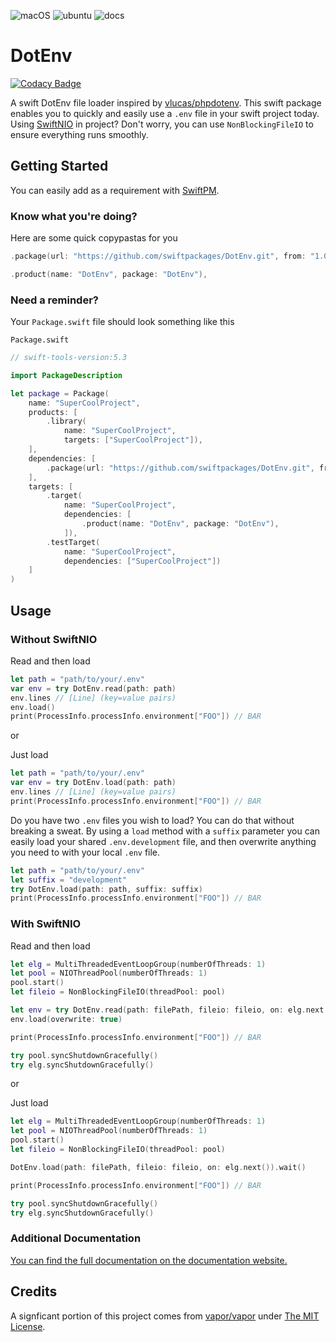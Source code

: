 ![macOS](https://github.com/swiftpackages/DotEnv/workflows/macOS/badge.svg)
![ubuntu](https://github.com/swiftpackages/DotEnv/workflows/ubuntu/badge.svg)
![docs](https://github.com/swiftpackages/DotEnv/workflows/docs/badge.svg)

# DotEnv

[![Codacy Badge](https://api.codacy.com/project/badge/Grade/c1fc4325179c4e28a0359a21a6b0274a)](https://app.codacy.com/gh/swiftpackages/DotEnv?utm_source=github.com&utm_medium=referral&utm_content=swiftpackages/DotEnv&utm_campaign=Badge_Grade)

A swift DotEnv file loader inspired by [vlucas/phpdotenv](https://github.com/vlucas/phpdotenv).
This swift package enables you to quickly and easily use a `.env` file in your swift project today.
Using [SwiftNIO](https://github.com/apple/swift-nio) in project?
Don't worry, you can use `NonBlockingFileIO` to ensure everything runs smoothly.

## Getting Started

You can easily add as a requirement with [SwiftPM](https://swift.org/package-manager/).

### Know what you're doing?

Here are some quick copypastas for you

```swift
.package(url: "https://github.com/swiftpackages/DotEnv.git", from: "1.0.0"),
```
```swift
.product(name: "DotEnv", package: "DotEnv"),
```

### Need a reminder?

Your `Package.swift` file should look something like this

`Package.swift`
```swift
// swift-tools-version:5.3

import PackageDescription

let package = Package(
    name: "SuperCoolProject",
    products: [
        .library(
            name: "SuperCoolProject",
            targets: ["SuperCoolProject"]),
    ],
    dependencies: [
        .package(url: "https://github.com/swiftpackages/DotEnv.git", from: "1.0.0"),
    ],
    targets: [
        .target(
            name: "SuperCoolProject",
            dependencies: [
                .product(name: "DotEnv", package: "DotEnv"),
            ]),
        .testTarget(
            name: "SuperCoolProject",
            dependencies: ["SuperCoolProject"])
    ]
)
```

## Usage

### Without SwiftNIO
Read and then load

```swift
let path = "path/to/your/.env"
var env = try DotEnv.read(path: path)
env.lines // [Line] (key=value pairs)
env.load()
print(ProcessInfo.processInfo.environment["FOO"]) // BAR
```

or

Just load

```swift
let path = "path/to/your/.env"
var env = try DotEnv.load(path: path)
env.lines // [Line] (key=value pairs)
print(ProcessInfo.processInfo.environment["FOO"]) // BAR
```

Do you have two `.env` files you wish to load? You can do that without breaking a sweat.
By using a `load` method with a `suffix` parameter you can easily load your shared `.env.development` file, and then overwrite anything you need to with your local `.env` file.

```swift
let path = "path/to/your/.env"
let suffix = "development"
try DotEnv.load(path: path, suffix: suffix)
print(ProcessInfo.processInfo.environment["FOO"]) // BAR
```

### With SwiftNIO
Read and then load

```swift
let elg = MultiThreadedEventLoopGroup(numberOfThreads: 1)
let pool = NIOThreadPool(numberOfThreads: 1)
pool.start()
let fileio = NonBlockingFileIO(threadPool: pool)

let env = try DotEnv.read(path: filePath, fileio: fileio, on: elg.next()).wait()
env.load(overwrite: true)

print(ProcessInfo.processInfo.environment["FOO"]) // BAR

try pool.syncShutdownGracefully()
try elg.syncShutdownGracefully()
```

or

Just load

```swift
let elg = MultiThreadedEventLoopGroup(numberOfThreads: 1)
let pool = NIOThreadPool(numberOfThreads: 1)
pool.start()
let fileio = NonBlockingFileIO(threadPool: pool)

DotEnv.load(path: filePath, fileio: fileio, on: elg.next()).wait()

print(ProcessInfo.processInfo.environment["FOO"]) // BAR

try pool.syncShutdownGracefully()
try elg.syncShutdownGracefully()
```

### Additional Documentation

[You can find the full documentation on the documentation website.](https://swiftpackages.github.io/DotEnv)

## Credits

A signficant portion of this project comes from [vapor/vapor](https://github.com/vapor/vapor) under [The MIT License](https://github.com/vapor/vapor/blob/4.36.0/LICENSE).
